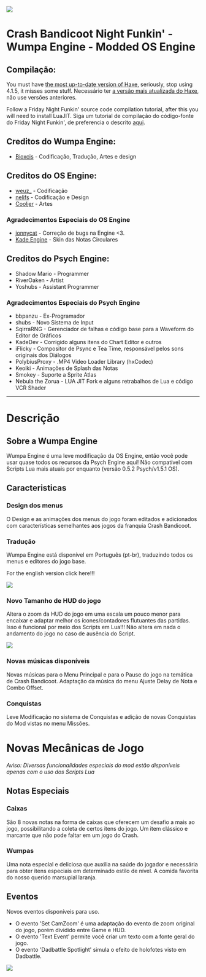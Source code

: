 ![](https://github.com/Bioxcis/Crash-Bandicoot-Night-Funkin-Mod/blob/d07d8cc8de600a080965a575f149261c5285a272/art/CBNF_Logo.png)

# Crash Bandicoot Night Funkin' - Wumpa Engine - Modded OS Engine 

## Compilação:
You must have [the most up-to-date version of Haxe](https://haxe.org/download/), seriously, stop using 4.1.5, it misses some stuff.
Necessário ter [a versão mais atualizada do Haxe](https://haxe.org/download/), não use versões anteriores.

Follow a Friday Night Funkin' source code compilation tutorial, after this you will need to install LuaJIT.
Siga um tutorial de compilação do código-fonte do Friday Night Funkin', de preferencia o descrito [aqui](https://github.com/notweuz/FNF-OSEngine).

## Creditos do Wumpa Engine:
* [Bioxcis](https://github.com/Bioxcis) - Codificação, Tradução, Artes e design

## Creditos do OS Engine:
* [weuz_](https://github.com/notweuz) - Codificação
* [nelifs](https://github.com/nelifs) - Codificação e Design
* [Cooljer](https://github.com/cooljer) - Artes

### Agradecimentos Especiais do OS Engine
* [jonnycat](https://github.com/McJonnycat) - Correção de bugs na Engine <3.
* [Kade Engine](https://gamebanana.com/mods/44291) - Skin das Notas Circulares

## Creditos do Psych Engine:
* Shadow Mario - Programmer
* RiverOaken - Artist
* Yoshubs - Assistant Programmer

### Agradecimentos Especiais do Psych Engine
* bbpanzu - Ex-Programador
* shubs - Novo Sistema de Input
* SqirraRNG - Gerenciador de falhas e código base para a Waveform do Editor de Gráficos
* KadeDev - Corrigido alguns itens do Chart Editor e outros
* iFlicky - Compositor de Psync e Tea Time, responsável pelos sons originais dos Diálogos
* PolybiusProxy - .MP4 Video Loader Library (hxCodec)
* Keoiki - Animações de Splash das Notas
* Smokey - Suporte a Sprite Atlas
* Nebula the Zorua - LUA JIT Fork e alguns retrabalhos de Lua e código VCR Shader
_____________________________________

# Descrição

## Sobre a Wumpa Engine

Wumpa Engine é uma leve modificação da OS Engine, então você pode usar quase todos os recursos da Psych Engine aqui!
Não compatível com Scripts Lua mais atuais por enquanto (versão 0.5.2 Psych/v1.5.1 OS).

## Caracteristicas

### Design dos menus
O Design e as animações dos menus do jogo foram editados e adicionados com características semelhantes aos jogos da franquia Crash Bandicoot.

### Tradução
Wumpa Engine está disponível em Português (pt-br), traduzindo todos os menus e editores do jogo base. 

For the english version click here!!!

![](https://github.com/Bioxcis/Crash-Bandicoot-Night-Funkin-Mod/blob/aad2dcdba91e0cf3523d9448a91b391f77406be4/art/CBNF_Menus.png)

### Novo Tamanho de HUD do jogo
Altera o zoom da HUD do jogo em uma escala um pouco menor para encaixar e adaptar melhor os ícones/contadores flutuantes das partidas.
Isso é funcional por meio dos Scripts em Lua!!! Não altera em nada o andamento do jogo no caso de ausência do Script.

![](https://media.discordapp.net/attachments/969211146412363828/969212761605296198/unknown.png?width=465&height=676)

### Novas músicas disponíveis
Novas músicas para o Menu Principal e para o Pause do jogo na temática de Crash Bandicoot.
Adaptação da música do menu Ajuste Delay de Nota e Combo Offset.

### Conquistas
Leve Modificação no sistema de Conquistas e adição de novas Conquistas do Mod vistas no menu Missões.

# Novas Mecânicas de Jogo
*Aviso: Diversas funcionalidades especiais do mod estão disponíveis apenas com o uso dos Scripts Lua*

## Notas Especiais

### Caixas
São 8 novas notas na forma de caixas que oferecem um desafio a mais ao jogo, possibilitando a coleta de certos itens do jogo.
Um item clássico e marcante que não pode faltar em um jogo do Crash.

### Wumpas
Uma nota especial e deliciosa que auxilia na saúde do jogador e necessária para obter itens especiais em determinado estilo de nível.
A comida favorita do nosso querido marsupial laranja.

## Eventos
Novos eventos disponíveis para uso.
* O evento 'Set CamZoom' é uma adaptação do evento de zoom original do jogo, porém dividido entre Game e HUD.
* O evento 'Text Event' permite você criar um texto com a fonte geral do jogo.
* O evento 'Dadbattle Spotlight' simula o efeito de holofotes visto em Dadbattle.

![](https://media.discordapp.net/attachments/969211146412363828/969218236950397038/unknown.png)
